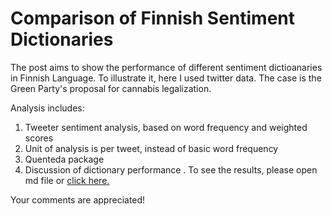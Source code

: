# Comparison of Finnish Sentiment Dictionaries 

The post aims to show the performance of different sentiment dictioanaries in Finnish Language. To illustrate it, here I used twitter data. The case is the Green Party's proposal for cannabis legalization. 

Analysis includes:
1. Tweeter sentiment analysis, based on word frequency and weighted scores
2. Unit of analysis is per tweet, instead of basic word frequency 
3. Quenteda package 
4. Discussion of dictionary performance
.
To see the results, please open md file or [click here.](https://github.com/ali-unlu/sentiment_analysis_comparison/blob/main/sentimento-comparison.md) 

Your comments are appreciated!
